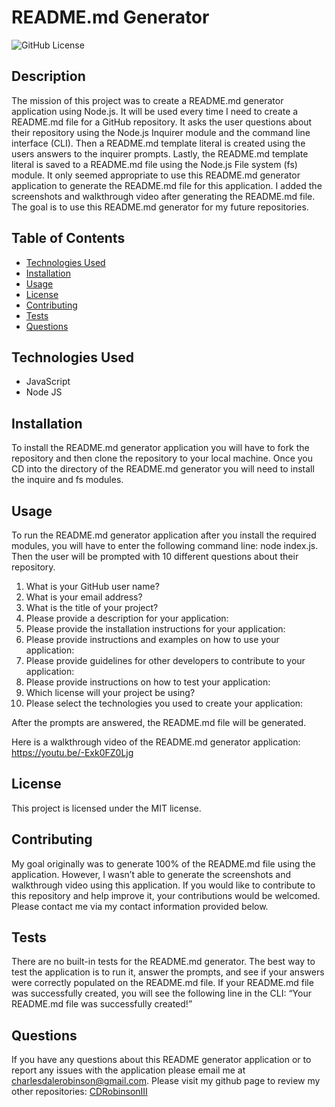 # README.md Generator
![GitHub License](https://img.shields.io/badge/License-MIT-blue) 

## Description 
The mission of this project was to create a README.md generator application using Node.js. It will be used every time I need to create a README.md file for a GitHub repository. It asks the user questions about their repository using the Node.js Inquirer module and the command line interface (CLI). Then a README.md template literal is created using the users answers to the inquirer prompts. Lastly, the README.md template literal is saved to a README.md file using the Node.js File system (fs) module. It only seemed appropriate to use this README.md generator application to generate the README.md file for this application. I added the screenshots and walkthrough video after generating the README.md file. The goal is to use this README.md generator for my future repositories.

## Table of Contents
* [Technologies Used](#technologies-used)
* [Installation](#installation)
* [Usage](#usage)
* [License](#license)
* [Contributing](#contributing)
* [Tests](#tests)
* [Questions](#questions)


## Technologies Used
<ul>
   <li>JavaScript</li> <li>Node JS</li>
</ul>

## Installation
To install the README.md generator application you will have to fork the repository and then clone the repository to your local machine. Once you CD into the directory of the README.md generator you will need to install the inquire and fs modules. 

## Usage 
To run the README.md generator application after you install the required modules, you will have to enter the following command line: node index.js. Then the user will be prompted with 10 different questions about their repository. <ol> <li> What is your GitHub user name? </li> <li> What is your email address? </li> <li> What is the title of your project? </li> <li> Please provide a description for your application: </li> <li> Please provide the installation instructions for your application: </li> <li> Please provide instructions and examples on how to use your application: </li> <li> Please provide guidelines for other developers to contribute to your application: </li> <li> Please provide instructions on how to test your application: </li> <li> Which license will your project be using? </li> <li> Please select the technologies you used to create your application: </li> </ol> After the prompts are answered, the README.md file will be generated. 

Here is a walkthrough video of the README.md generator application: https://youtu.be/-Exk0FZ0Ljg

## License
This project is licensed under the MIT license.

## Contributing
My goal originally was to generate 100% of the README.md file using the application. However, I wasn’t able to generate the screenshots and walkthrough video using this application. If you would like to contribute to this repository and help improve it, your contributions would be welcomed. Please contact me via my contact information provided below. 

## Tests
There are no built-in tests for the README.md generator. The best way to test the application is to run it, answer the prompts, and see if your answers were correctly populated on the README.md file. If your README.md file was successfully created, you will see the following line in the CLI: “Your README.md file was successfully created!” 

## Questions
If you have any questions about this README generator application or to report any issues with the application please email me at charlesdalerobinson@gmail.com.
Please visit my github page to review my other repositories: [CDRobinsonIII](https://github.com/CDRobinsonIII)


